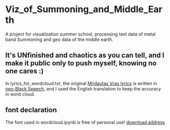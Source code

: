 # Viz_of_Summoning_and_Middle_Earth 
A project for visualization summer school, processing text data of metal band Summoning and geo data of the middle earth.
 
## It's UNfinished and chaotics as you can tell, and I make it public only to push myself, knowing no one cares :)

In lyrics_for_wordcloud.txt, the original [Mirdautas Vras lyrics](https://www.metal-archives.com/albums/Summoning/Oath_Bound/108254) is written in [neo-Black Speech](https://tolkiengateway.net/wiki/Black_Speech), and I used the English translation to keep the accuracy in word cloud.

## font declaration
The font used in wordcloud.ipynb is free of personal use!
[download address](https://www.1001fonts.com/lord-of-the-rings-fonts.html?page=1)